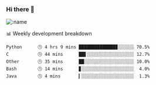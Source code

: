 ### Hi there 👋

<!--
**lv2020/lv2020** is a ✨ _special_ ✨ repository because its `README.md` (this file) appears on your GitHub profile.

Here are some ideas to get you started:

- 🔭 I’m currently working on ...
- 🌱 I’m currently learning ...
- 👯 I’m looking to collaborate on ...
- 🤔 I’m looking for help with ...
- 💬 Ask me about ...
- 📫 How to reach me: ...
- 😄 Pronouns: ...
- ⚡ Fun fact: ...
-->
![:name](https://count.getloli.com/get/@:lv2020)
 <!-- waka-box start -->
📊 Weekly development breakdown
```text
Python      🕓 4 hrs 9 mins ██████████████▊░░░░░░ 70.5%
C           🕓 44 mins      ██▋░░░░░░░░░░░░░░░░░░ 12.7%
Other       🕓 35 mins      ██░░░░░░░░░░░░░░░░░░░ 10.0%
Bash        🕓 14 mins      ▊░░░░░░░░░░░░░░░░░░░░  4.0%
Java        🕓 4 mins       ▎░░░░░░░░░░░░░░░░░░░░  1.3%
```
<!-- Powered by https://github.com/YouEclipse/waka-box-go . -->
<!-- waka-box end -->
